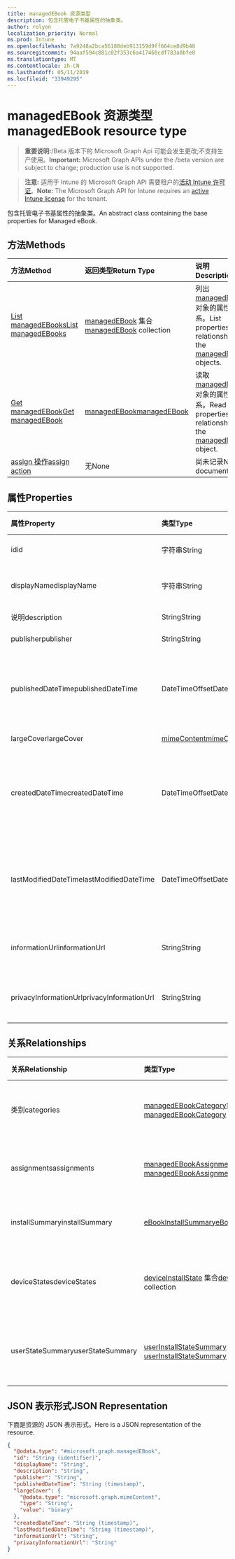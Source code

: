 ```yaml
---
title: managedEBook 资源类型
description: 包含托管电子书基属性的抽象类。
author: rolyon
localization_priority: Normal
ms.prod: Intune
ms.openlocfilehash: 7a9248a2bca56188deb913159d9ff664ce8d9b48
ms.sourcegitcommit: 94aaf594c881c02f353c6a417460cdf783a0bfe0
ms.translationtype: MT
ms.contentlocale: zh-CN
ms.lasthandoff: 05/11/2019
ms.locfileid: "33949295"
---
```

# <a name="managedebook-resource-type"></a><span data-ttu-id="789a1-103">managedEBook 资源类型</span><span class="sxs-lookup"><span data-stu-id="789a1-103">managedEBook resource type</span></span>

> <span data-ttu-id="789a1-104">**重要说明:**/Beta 版本下的 Microsoft Graph Api 可能会发生更改;不支持生产使用。</span><span class="sxs-lookup"><span data-stu-id="789a1-104">**Important:** Microsoft Graph APIs under the /beta version are subject to change; production use is not supported.</span></span>

> <span data-ttu-id="789a1-105">**注意:** 适用于 Intune 的 Microsoft Graph API 需要租户的[活动 Intune 许可证](https://go.microsoft.com/fwlink/?linkid=839381)。</span><span class="sxs-lookup"><span data-stu-id="789a1-105">**Note:** The Microsoft Graph API for Intune requires an [active Intune license](https://go.microsoft.com/fwlink/?linkid=839381) for the tenant.</span></span>

<span data-ttu-id="789a1-106">包含托管电子书基属性的抽象类。</span><span class="sxs-lookup"><span data-stu-id="789a1-106">An abstract class containing the base properties for Managed eBook.</span></span>

## <a name="methods"></a><span data-ttu-id="789a1-107">方法</span><span class="sxs-lookup"><span data-stu-id="789a1-107">Methods</span></span>
|<span data-ttu-id="789a1-108">方法</span><span class="sxs-lookup"><span data-stu-id="789a1-108">Method</span></span>|<span data-ttu-id="789a1-109">返回类型</span><span class="sxs-lookup"><span data-stu-id="789a1-109">Return Type</span></span>|<span data-ttu-id="789a1-110">说明</span><span class="sxs-lookup"><span data-stu-id="789a1-110">Description</span></span>|
|:---|:---|:---|
|[<span data-ttu-id="789a1-111">List managedEBooks</span><span class="sxs-lookup"><span data-stu-id="789a1-111">List managedEBooks</span></span>](../api/intune-books-managedebook-list.md)|<span data-ttu-id="789a1-112">[managedEBook](../resources/intune-books-managedebook.md) 集合</span><span class="sxs-lookup"><span data-stu-id="789a1-112">[managedEBook](../resources/intune-books-managedebook.md) collection</span></span>|<span data-ttu-id="789a1-113">列出 [managedEBook](../resources/intune-books-managedebook.md) 对象的属性和关系。</span><span class="sxs-lookup"><span data-stu-id="789a1-113">List properties and relationships of the [managedEBook](../resources/intune-books-managedebook.md) objects.</span></span>|
|[<span data-ttu-id="789a1-114">Get managedEBook</span><span class="sxs-lookup"><span data-stu-id="789a1-114">Get managedEBook</span></span>](../api/intune-books-managedebook-get.md)|[<span data-ttu-id="789a1-115">managedEBook</span><span class="sxs-lookup"><span data-stu-id="789a1-115">managedEBook</span></span>](../resources/intune-books-managedebook.md)|<span data-ttu-id="789a1-116">读取 [managedEBook](../resources/intune-books-managedebook.md) 对象的属性和关系。</span><span class="sxs-lookup"><span data-stu-id="789a1-116">Read properties and relationships of the [managedEBook](../resources/intune-books-managedebook.md) object.</span></span>|
|[<span data-ttu-id="789a1-117">assign 操作</span><span class="sxs-lookup"><span data-stu-id="789a1-117">assign action</span></span>](../api/intune-books-managedebook-assign.md)|<span data-ttu-id="789a1-118">无</span><span class="sxs-lookup"><span data-stu-id="789a1-118">None</span></span>|<span data-ttu-id="789a1-119">尚未记录</span><span class="sxs-lookup"><span data-stu-id="789a1-119">Not yet documented</span></span>|

## <a name="properties"></a><span data-ttu-id="789a1-120">属性</span><span class="sxs-lookup"><span data-stu-id="789a1-120">Properties</span></span>
|<span data-ttu-id="789a1-121">属性</span><span class="sxs-lookup"><span data-stu-id="789a1-121">Property</span></span>|<span data-ttu-id="789a1-122">类型</span><span class="sxs-lookup"><span data-stu-id="789a1-122">Type</span></span>|<span data-ttu-id="789a1-123">说明</span><span class="sxs-lookup"><span data-stu-id="789a1-123">Description</span></span>|
|:---|:---|:---|
|<span data-ttu-id="789a1-124">id</span><span class="sxs-lookup"><span data-stu-id="789a1-124">id</span></span>|<span data-ttu-id="789a1-125">字符串</span><span class="sxs-lookup"><span data-stu-id="789a1-125">String</span></span>|<span data-ttu-id="789a1-126">实体的键。</span><span class="sxs-lookup"><span data-stu-id="789a1-126">Key of the entity.</span></span>|
|<span data-ttu-id="789a1-127">displayName</span><span class="sxs-lookup"><span data-stu-id="789a1-127">displayName</span></span>|<span data-ttu-id="789a1-128">字符串</span><span class="sxs-lookup"><span data-stu-id="789a1-128">String</span></span>|<span data-ttu-id="789a1-129">电子书的名称。</span><span class="sxs-lookup"><span data-stu-id="789a1-129">Name of the eBook.</span></span>|
|<span data-ttu-id="789a1-130">说明</span><span class="sxs-lookup"><span data-stu-id="789a1-130">description</span></span>|<span data-ttu-id="789a1-131">String</span><span class="sxs-lookup"><span data-stu-id="789a1-131">String</span></span>|<span data-ttu-id="789a1-132">说明。</span><span class="sxs-lookup"><span data-stu-id="789a1-132">Description.</span></span>|
|<span data-ttu-id="789a1-133">publisher</span><span class="sxs-lookup"><span data-stu-id="789a1-133">publisher</span></span>|<span data-ttu-id="789a1-134">String</span><span class="sxs-lookup"><span data-stu-id="789a1-134">String</span></span>|<span data-ttu-id="789a1-135">发布者。</span><span class="sxs-lookup"><span data-stu-id="789a1-135">Publisher.</span></span>|
|<span data-ttu-id="789a1-136">publishedDateTime</span><span class="sxs-lookup"><span data-stu-id="789a1-136">publishedDateTime</span></span>|<span data-ttu-id="789a1-137">DateTimeOffset</span><span class="sxs-lookup"><span data-stu-id="789a1-137">DateTimeOffset</span></span>|<span data-ttu-id="789a1-138">电子书的发布日期和时间。</span><span class="sxs-lookup"><span data-stu-id="789a1-138">The date and time when the eBook was published.</span></span>|
|<span data-ttu-id="789a1-139">largeCover</span><span class="sxs-lookup"><span data-stu-id="789a1-139">largeCover</span></span>|[<span data-ttu-id="789a1-140">mimeContent</span><span class="sxs-lookup"><span data-stu-id="789a1-140">mimeContent</span></span>](../resources/intune-shared-mimecontent.md)|<span data-ttu-id="789a1-141">书籍封面。</span><span class="sxs-lookup"><span data-stu-id="789a1-141">Book cover.</span></span>|
|<span data-ttu-id="789a1-142">createdDateTime</span><span class="sxs-lookup"><span data-stu-id="789a1-142">createdDateTime</span></span>|<span data-ttu-id="789a1-143">DateTimeOffset</span><span class="sxs-lookup"><span data-stu-id="789a1-143">DateTimeOffset</span></span>|<span data-ttu-id="789a1-144">电子书文件的创建日期和时间。</span><span class="sxs-lookup"><span data-stu-id="789a1-144">The date and time when the eBook file was created.</span></span>|
|<span data-ttu-id="789a1-145">lastModifiedDateTime</span><span class="sxs-lookup"><span data-stu-id="789a1-145">lastModifiedDateTime</span></span>|<span data-ttu-id="789a1-146">DateTimeOffset</span><span class="sxs-lookup"><span data-stu-id="789a1-146">DateTimeOffset</span></span>|<span data-ttu-id="789a1-147">上次修改电子书的日期和时间。</span><span class="sxs-lookup"><span data-stu-id="789a1-147">The date and time when the eBook was last modified.</span></span>|
|<span data-ttu-id="789a1-148">informationUrl</span><span class="sxs-lookup"><span data-stu-id="789a1-148">informationUrl</span></span>|<span data-ttu-id="789a1-149">String</span><span class="sxs-lookup"><span data-stu-id="789a1-149">String</span></span>|<span data-ttu-id="789a1-150">详细信息 Url。</span><span class="sxs-lookup"><span data-stu-id="789a1-150">The more information Url.</span></span>|
|<span data-ttu-id="789a1-151">privacyInformationUrl</span><span class="sxs-lookup"><span data-stu-id="789a1-151">privacyInformationUrl</span></span>|<span data-ttu-id="789a1-152">String</span><span class="sxs-lookup"><span data-stu-id="789a1-152">String</span></span>|<span data-ttu-id="789a1-153">隐私声明 Url。</span><span class="sxs-lookup"><span data-stu-id="789a1-153">The privacy statement Url.</span></span>|

## <a name="relationships"></a><span data-ttu-id="789a1-154">关系</span><span class="sxs-lookup"><span data-stu-id="789a1-154">Relationships</span></span>
|<span data-ttu-id="789a1-155">关系</span><span class="sxs-lookup"><span data-stu-id="789a1-155">Relationship</span></span>|<span data-ttu-id="789a1-156">类型</span><span class="sxs-lookup"><span data-stu-id="789a1-156">Type</span></span>|<span data-ttu-id="789a1-157">说明</span><span class="sxs-lookup"><span data-stu-id="789a1-157">Description</span></span>|
|:---|:---|:---|
|<span data-ttu-id="789a1-158">类别</span><span class="sxs-lookup"><span data-stu-id="789a1-158">categories</span></span>|<span data-ttu-id="789a1-159">[managedEBookCategory](../resources/intune-books-managedebookcategory.md)集合</span><span class="sxs-lookup"><span data-stu-id="789a1-159">[managedEBookCategory](../resources/intune-books-managedebookcategory.md) collection</span></span>|<span data-ttu-id="789a1-160">此电子书的类别列表。</span><span class="sxs-lookup"><span data-stu-id="789a1-160">The list of categories for this eBook.</span></span>|
|<span data-ttu-id="789a1-161">assignments</span><span class="sxs-lookup"><span data-stu-id="789a1-161">assignments</span></span>|<span data-ttu-id="789a1-162">[managedEBookAssignment](../resources/intune-books-managedebookassignment.md) 集合</span><span class="sxs-lookup"><span data-stu-id="789a1-162">[managedEBookAssignment](../resources/intune-books-managedebookassignment.md) collection</span></span>|<span data-ttu-id="789a1-163">此电子书的分配列表。</span><span class="sxs-lookup"><span data-stu-id="789a1-163">The list of assignments for this eBook.</span></span>|
|<span data-ttu-id="789a1-164">installSummary</span><span class="sxs-lookup"><span data-stu-id="789a1-164">installSummary</span></span>|[<span data-ttu-id="789a1-165">eBookInstallSummary</span><span class="sxs-lookup"><span data-stu-id="789a1-165">eBookInstallSummary</span></span>](../resources/intune-books-ebookinstallsummary.md)|<span data-ttu-id="789a1-166">移动应用安装摘要。</span><span class="sxs-lookup"><span data-stu-id="789a1-166">Mobile App Install Summary.</span></span>|
|<span data-ttu-id="789a1-167">deviceStates</span><span class="sxs-lookup"><span data-stu-id="789a1-167">deviceStates</span></span>|<span data-ttu-id="789a1-168">[deviceInstallState](../resources/intune-books-deviceinstallstate.md) 集合</span><span class="sxs-lookup"><span data-stu-id="789a1-168">[deviceInstallState](../resources/intune-books-deviceinstallstate.md) collection</span></span>|<span data-ttu-id="789a1-169">此电子书的安装状态列表。</span><span class="sxs-lookup"><span data-stu-id="789a1-169">The list of installation states for this eBook.</span></span>|
|<span data-ttu-id="789a1-170">userStateSummary</span><span class="sxs-lookup"><span data-stu-id="789a1-170">userStateSummary</span></span>|<span data-ttu-id="789a1-171">[userInstallStateSummary](../resources/intune-books-userinstallstatesummary.md) 集合</span><span class="sxs-lookup"><span data-stu-id="789a1-171">[userInstallStateSummary](../resources/intune-books-userinstallstatesummary.md) collection</span></span>|<span data-ttu-id="789a1-172">此电子书的安装状态列表。</span><span class="sxs-lookup"><span data-stu-id="789a1-172">The list of installation states for this eBook.</span></span>|

## <a name="json-representation"></a><span data-ttu-id="789a1-173">JSON 表示形式</span><span class="sxs-lookup"><span data-stu-id="789a1-173">JSON Representation</span></span>
<span data-ttu-id="789a1-174">下面是资源的 JSON 表示形式。</span><span class="sxs-lookup"><span data-stu-id="789a1-174">Here is a JSON representation of the resource.</span></span>
<!-- {
  "blockType": "resource",
  "keyProperty": "id",
  "@odata.type": "microsoft.graph.managedEBook"
}
-->
``` json
{
  "@odata.type": "#microsoft.graph.managedEBook",
  "id": "String (identifier)",
  "displayName": "String",
  "description": "String",
  "publisher": "String",
  "publishedDateTime": "String (timestamp)",
  "largeCover": {
    "@odata.type": "microsoft.graph.mimeContent",
    "type": "String",
    "value": "binary"
  },
  "createdDateTime": "String (timestamp)",
  "lastModifiedDateTime": "String (timestamp)",
  "informationUrl": "String",
  "privacyInformationUrl": "String"
}
```




